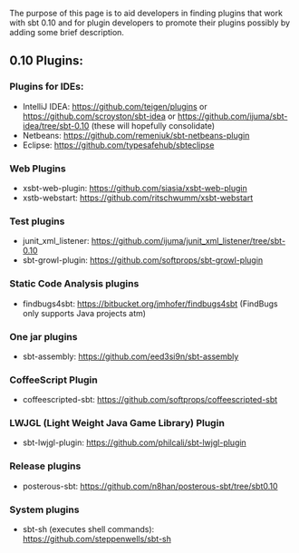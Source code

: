 The purpose of this page is to aid developers in finding plugins that work with sbt 0.10 and for plugin developers to promote their plugins possibly by adding some brief description.

## 0.10 Plugins:

### Plugins for IDEs:
 
* IntelliJ IDEA: https://github.com/teigen/plugins or https://github.com/scroyston/sbt-idea or https://github.com/ijuma/sbt-idea/tree/sbt-0.10 (these will hopefully consolidate)
* Netbeans: https://github.com/remeniuk/sbt-netbeans-plugin
* Eclipse: https://github.com/typesafehub/sbteclipse

### Web Plugins

* xsbt-web-plugin: https://github.com/siasia/xsbt-web-plugin
* xstb-webstart: https://github.com/ritschwumm/xsbt-webstart

### Test plugins

* junit_xml_listener: https://github.com/ijuma/junit_xml_listener/tree/sbt-0.10
* sbt-growl-plugin: https://github.com/softprops/sbt-growl-plugin

### Static Code Analysis plugins

* findbugs4sbt: https://bitbucket.org/jmhofer/findbugs4sbt (FindBugs only supports Java projects atm)

### One jar plugins

* sbt-assembly: https://github.com/eed3si9n/sbt-assembly

### CoffeeScript Plugin

* coffeescripted-sbt: https://github.com/softprops/coffeescripted-sbt

### LWJGL (Light Weight Java Game Library) Plugin

* sbt-lwjgl-plugin: https://github.com/philcali/sbt-lwjgl-plugin

### Release plugins

* posterous-sbt: https://github.com/n8han/posterous-sbt/tree/sbt0.10

### System plugins

* sbt-sh (executes shell commands): https://github.com/steppenwells/sbt-sh